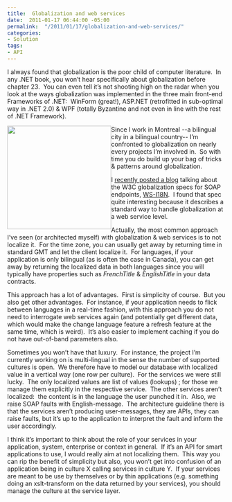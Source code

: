 ```yaml
---
title:  Globalization and web services
date:  2011-01-17 06:44:00 -05:00
permalink:  "/2011/01/17/globalization-and-web-services/"
categories:
- Solution
tags:
- API
---
```

<p>I always found that globalization is the poor child of computer literature.&#160; In any .NET book, you won’t hear specifically about globalization before chapter 23.&#160; You can even tell it’s not shooting high on the radar when you look at the ways globalization was implemented in the three main front-end Frameworks of .NET:&#160; WinForm (great!), ASP.NET (retrofitted in sub-optimal way in .NET 2.0) &amp; WPF (totally Byzantine and not even in line with the rest of .NET Framework).</p>  <p><img style="display:inline;margin-left:0;margin-right:0;" align="left" src="http://www.wornham.com/img/globalization.jpg" width="240" height="239" />Since I work in Montreal --a bilingual city in a bilingual country-- I’m confronted to globalization on nearly every projects I’m involved in.&#160; So with time you do build up your bag of tricks &amp; patterns around globalization.</p>  <p>I <a href="http://vincentlauzon.wordpress.com/2010/12/31/globalization-patterns-in-wcf-ws-i18n-implementation/">recently posted a blog</a> talking about the W3C globalization specs for SOAP endpoints, <a title="WS-I18N" href="http://www.w3.org/TR/2005/WD-ws-i18n-20050914/">WS-I18N</a>.&#160; I found that spec quite interesting because it describes a standard way to handle globalization at a web service level.</p>  <p>Actually, the most common approach I’ve seen (or architected myself) with globalization &amp; web services is to not localize it.&#160; For the time zone, you can usually get away by returning time in standard GMT and let the client localize it.&#160; For languages, if your application is only bilingual (as is often the case in Canada), you can get away by returning the localized data in both languages since you will typically have properties such as <em>FrenchTitle</em> &amp; <em>EnglishTitle</em> in your data contracts.</p>  <p>This approach has a lot of advantages.&#160; First is simplicity of course.&#160; But you also get other advantages.&#160; For instance, if your application needs to flick between languages in a real-time fashion, with this approach you do not need to interrogate web services again (and potentially get different data, which would make the change language feature a refresh feature at the same time, which is weird).&#160; It’s also easier to implement caching if you do not have out-of-band parameters also.</p>  <p>Sometimes you won’t have that luxury.&#160; For instance, the project I’m currently working on is multi-lingual in the sense the number of supported cultures is open.&#160; We therefore have to model our database with localized value in a vertical way (one row per culture).&#160; For the services we were still lucky.&#160; The only localized values are list of values (lookups) ; for those we manage them explicitly in the respective service.&#160; The other services aren’t localized:&#160; the content is in the language the user punched it in.&#160; Also, we raise SOAP faults with English-message.&#160; The architecture guideline there is that the services aren’t producing user-messages, they are APIs, they can raise faults, but it’s up to the application to interpret the fault and inform the user accordingly.</p> I think it’s important to think about the role of your services in your application, system, enterprise or context in general.&#160; If it’s an API for smart applications to use, I would really aim at not localizing them.&#160; This way you can rip the benefit of simplicity but also, you won’t get into confusion of an application being in culture X calling services in culture Y.&#160; If your services are meant to be use by themselves or by thin applications (e.g. something doing an xslt-transform on the data returned by your services), you should manage the culture at the service layer.